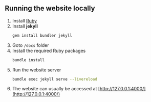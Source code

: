 ## Running the website locally
1. Install [Ruby](https://www.ruby-lang.org/en/documentation/installation/)
2. Install __jekyll__
    ```bash
    gem install bundler jekyll
    ```
3. Goto `/docs` folder
4. Install the required Ruby packages
    ```bash
    bundle install
    ```
5. Run the website server
    ```bash
    bundle exec jekyll serve --livereload
    ```
6. The website can usually be accessed at [http://127.0.0.1:4000/](http://127.0.0.1:4000/)